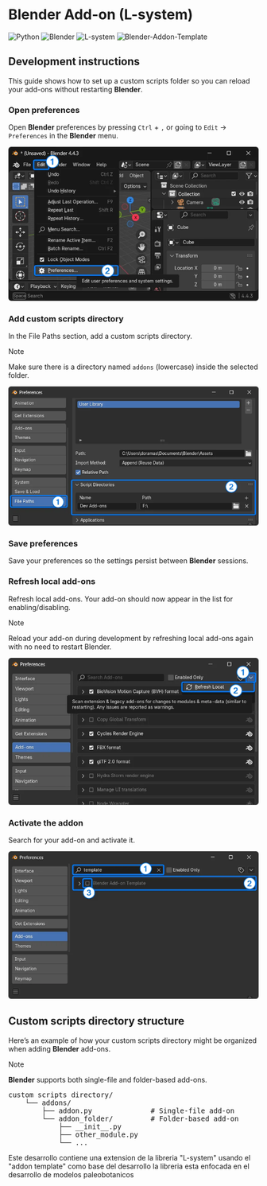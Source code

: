 # Blender Add-on (L-system)

![Python](https://img.shields.io/badge/Python-3.13+-3776AB?logo=python&logoColor=white)
![Blender](https://img.shields.io/badge/Blender-4.4.3+-F5792A?logo=blender&logoColor=white)
![L-system](https://github.com/krljg/lsystem)
![Blender-Addon-Template](https://github.com/doramgajo/blender-addon-template)

## Development instructions

This guide shows how to set up a custom scripts folder so you can reload your
add-ons without restarting **Blender**.

### Open preferences

Open **Blender** preferences by pressing `Ctrl` + `,` or going to `Edit` →
`Preferences` in the **Blender** menu.

<p align="center">
    <img src="docs/media/blender_addon_01.webp" alt="Open preferences">
</p>

### Add custom scripts directory

In the File Paths section, add a custom scripts directory.
> [!NOTE]
Make sure there is a directory named 
`addons` (lowercase) inside the selected folder.

<p align="center">
    <img src="docs/media/blender_addon_02.webp" alt="Add scripts directory">
</p>

### Save preferences

Save your preferences so the settings persist between **Blender** sessions.

### Refresh local add-ons
Refresh local add-ons. Your add-on should now appear in the list for enabling/disabling.

> [!NOTE]
Reload your add-on during development by refreshing local add-ons again with no need to restart Blender.

<p align="center">
    <img src="docs/media/blender_addon_03.webp" alt="Refresh add-ons list">
</p>

### Activate the addon

Search for your add-on and activate it.

<p align="center">
<img src="docs/media/blender_addon_04.webp" alt="Activate add-on">
</p>

## Custom scripts directory structure

Here’s an example of how your custom scripts directory might be organized when adding **Blender** add-ons.

> [!NOTE]
**Blender** supports both single-file and folder-based add-ons.

<pre>
custom scripts directory/
    └── addons/
        ├── addon.py              # Single-file add-on
        └── addon_folder/         # Folder-based add-on
            ├── __init__.py
            ├── other_module.py
            └── ...
</pre>


Este desarrollo contiene una extension de la libreria "L-system" usando 
el "addon template" como base del desarrollo
la libreria esta enfocada en el desarrollo de modelos paleobotanicos